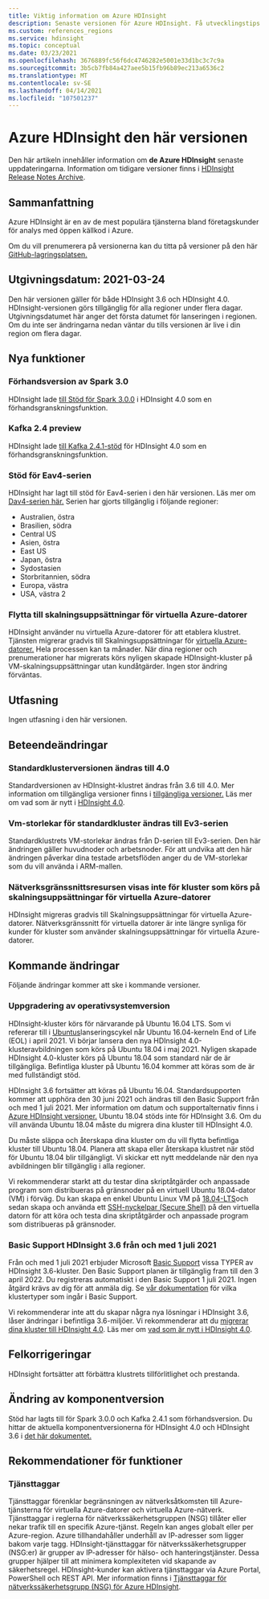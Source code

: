 ```yaml
---
title: Viktig information om Azure HDInsight
description: Senaste versionen för Azure HDInsight. Få utvecklingstips och information om Hadoop, Spark, R Server, Hive med mera.
ms.custom: references_regions
ms.service: hdinsight
ms.topic: conceptual
ms.date: 03/23/2021
ms.openlocfilehash: 3676889fc56f6dc4746282e5001e33d1bc3c7c9a
ms.sourcegitcommit: 3b5cb7fb84a427aee5b15fb96b89ec213a6536c2
ms.translationtype: MT
ms.contentlocale: sv-SE
ms.lasthandoff: 04/14/2021
ms.locfileid: "107501237"
---
```

# <a name="azure-hdinsight-release-notes"></a>Azure HDInsight den här versionen

Den här artikeln innehåller information om **de Azure HDInsight** senaste uppdateringarna. Information om tidigare versioner finns i [HDInsight Release Notes Archive](hdinsight-release-notes-archive.md).

## <a name="summary"></a>Sammanfattning

Azure HDInsight är en av de mest populära tjänsterna bland företagskunder för analys med öppen källkod i Azure.

Om du vill prenumerera på versionerna kan du titta på versioner på den här [GitHub-lagringsplatsen.](https://github.com/hdinsight/release-notes/releases)

## <a name="release-date-03242021"></a>Utgivningsdatum: 2021-03-24

Den här versionen gäller för både HDInsight 3.6 och HDInsight 4.0. HDInsight-versionen görs tillgänglig för alla regioner under flera dagar. Utgivningsdatumet här anger det första datumet för lanseringen i regionen. Om du inte ser ändringarna nedan väntar du tills versionen är live i din region om flera dagar.

## <a name="new-features"></a>Nya funktioner
### <a name="spark-30-preview"></a>Förhandsversion av Spark 3.0
HDInsight lade [till Stöd för Spark 3.0.0](https://spark.apache.org/docs/3.0.0/) i HDInsight 4.0 som en förhandsgranskningsfunktion. 

### <a name="kafka-24-preview"></a>Kafka 2.4 preview
HDInsight lade [till Kafka 2.4.1-stöd](http://kafka.apache.org/24/documentation.html) för HDInsight 4.0 som en förhandsgranskningsfunktion.

### <a name="eav4-series-support"></a>Stöd för Eav4-serien
HDInsight har lagt till stöd för Eav4-serien i den här versionen. Läs mer om [Dav4-serien här.](../virtual-machines/eav4-easv4-series.md) Serien har gjorts tillgänglig i följande regioner: 

* Australien, östra
* Brasilien, södra
* Central US
* Asien, östra
* East US
* Japan, östra
* Sydostasien
* Storbritannien, södra
* Europa, västra
* USA, västra 2

### <a name="moving-to-azure-virtual-machine-scale-sets"></a>Flytta till skalningsuppsättningar för virtuella Azure-datorer
HDInsight använder nu virtuella Azure-datorer för att etablera klustret. Tjänsten migrerar gradvis till Skalningsuppsättningar för [virtuella Azure-datorer.](../virtual-machine-scale-sets/overview.md) Hela processen kan ta månader. När dina regioner och prenumerationer har migrerats körs nyligen skapade HDInsight-kluster på VM-skalningsuppsättningar utan kundåtgärder. Ingen stor ändring förväntas.

## <a name="deprecation"></a>Utfasning
Ingen utfasning i den här versionen.

## <a name="behavior-changes"></a>Beteendeändringar
### <a name="default-cluster-version-is-changed-to-40"></a>Standardklusterversionen ändras till 4.0
Standardversionen av HDInsight-klustret ändras från 3.6 till 4.0. Mer information om tillgängliga versioner finns i [tillgängliga versioner.](./hdinsight-component-versioning.md) Läs mer om vad som är nytt i [HDInsight 4.0](./hdinsight-version-release.md).

### <a name="default-cluster-vm-sizes-are-changed-to-ev3-series"></a>Vm-storlekar för standardkluster ändras till Ev3-serien 
Standardklustrets VM-storlekar ändras från D-serien till Ev3-serien. Den här ändringen gäller huvudnoder och arbetsnoder. För att undvika att den här ändringen påverkar dina testade arbetsflöden anger du de VM-storlekar som du vill använda i ARM-mallen.

### <a name="network-interface-resource-not-visible-for-clusters-running-on-azure-virtual-machine-scale-sets"></a>Nätverksgränssnittsresursen visas inte för kluster som körs på skalningsuppsättningar för virtuella Azure-datorer
HDInsight migreras gradvis till Skalningsuppsättningar för virtuella Azure-datorer. Nätverksgränssnitt för virtuella datorer är inte längre synliga för kunder för kluster som använder skalningsuppsättningar för virtuella Azure-datorer.

## <a name="upcoming-changes"></a>Kommande ändringar
Följande ändringar kommer att ske i kommande versioner.

### <a name="os-version-upgrade"></a>Uppgradering av operativsystemversion
HDInsight-kluster körs för närvarande på Ubuntu 16.04 LTS. Som vi refererar till i [Ubuntus](https://ubuntu.com/about/release-cycle)lanseringscykel når Ubuntu 16.04-kerneln End of Life (EOL) i april 2021. Vi börjar lansera den nya HDInsight 4.0-klusteravbildningen som körs på Ubuntu 18.04 i maj 2021. Nyligen skapade HDInsight 4.0-kluster körs på Ubuntu 18.04 som standard när de är tillgängliga. Befintliga kluster på Ubuntu 16.04 kommer att köras som de är med fullständigt stöd.

HDInsight 3.6 fortsätter att köras på Ubuntu 16.04. Standardsupporten kommer att upphöra den 30 juni 2021 och ändras till den Basic Support från och med 1 juli 2021. Mer information om datum och supportalternativ finns i [Azure HDInsight versioner.](https://docs.microsoft.com/azure/hdinsight/hdinsight-component-versioning#supported-hdinsight-versions) Ubuntu 18.04 stöds inte för HDInsight 3.6. Om du vill använda Ubuntu 18.04 måste du migrera dina kluster till HDInsight 4.0. 

Du måste släppa och återskapa dina kluster om du vill flytta befintliga kluster till Ubuntu 18.04. Planera att skapa eller återskapa klustret när stöd för Ubuntu 18.04 blir tillgängligt. Vi skickar ett nytt meddelande när den nya avbildningen blir tillgänglig i alla regioner.

Vi rekommenderar starkt att du testar dina skriptåtgärder och anpassade program som distribueras på gränsnoder på en virtuell Ubuntu 18.04-dator (VM) i förväg. Du kan skapa en enkel Ubuntu Linux VM på [18.04-LTS](https://azure.microsoft.com/resources/templates/101-vm-simple-linux/)och sedan skapa och använda ett [SSH-nyckelpar (Secure Shell)](https://docs.microsoft.com/azure/virtual-machines/linux/mac-create-ssh-keys#ssh-into-your-vm) på den virtuella datorn för att köra och testa dina skriptåtgärder och anpassade program som distribueras på gränsnoder.

### <a name="basic-support-for-hdinsight-36-starting-july-1-2021"></a>Basic Support HDInsight 3.6 från och med 1 juli 2021
Från och med 1 juli 2021 erbjuder Microsoft [Basic Support](hdinsight-component-versioning.md#support-options-for-hdinsight-versions) vissa TYPER av HDInsight 3.6-kluster. Den Basic Support planen är tillgänglig fram till den 3 april 2022. Du registreras automatiskt i den Basic Support 1 juli 2021. Ingen åtgärd krävs av dig för att anmäla dig. Se [vår dokumentation](hdinsight-36-component-versioning.md) för vilka klustertyper som ingår i Basic Support. 

Vi rekommenderar inte att du skapar några nya lösningar i HDInsight 3.6, låser ändringar i befintliga 3.6-miljöer. Vi rekommenderar att du [migrerar dina kluster till HDInsight 4.0](hdinsight-version-release.md#how-to-upgrade-to-hdinsight-40). Läs mer om [vad som är nytt i HDInsight 4.0](hdinsight-version-release.md#whats-new-in-hdinsight-40).

## <a name="bug-fixes"></a>Felkorrigeringar
HDInsight fortsätter att förbättra klustrets tillförlitlighet och prestanda. 

## <a name="component-version-change"></a>Ändring av komponentversion
Stöd har lagts till för Spark 3.0.0 och Kafka 2.4.1 som förhandsversion. Du hittar de aktuella komponentversionerna för HDInsight 4.0 och HDInsight 3.6 i [det här dokumentet.](./hdinsight-component-versioning.md)

## <a name="recommanded-features"></a>Rekommendationer för funktioner
### <a name="service-tags"></a>Tjänsttaggar
Tjänsttaggar förenklar begränsningen av nätverksåtkomsten till Azure-tjänsterna för virtuella Azure-datorer och virtuella Azure-nätverk. Tjänsttaggar i reglerna för nätverkssäkerhetsgruppen (NSG) tillåter eller nekar trafik till en specifik Azure-tjänst. Regeln kan anges globalt eller per Azure-region. Azure tillhandahåller underhåll av IP-adresser som ligger bakom varje tagg. HDInsight-tjänsttaggar för nätverkssäkerhetsgrupper (NSG:er) är grupper av IP-adresser för hälso- och hanteringstjänster. Dessa grupper hjälper till att minimera komplexiteten vid skapande av säkerhetsregel. HDInsight-kunder kan aktivera tjänsttaggar via Azure Portal, PowerShell och REST API. Mer information finns i [Tjänsttaggar för nätverkssäkerhetsgrupp (NSG) för Azure HDInsight](./hdinsight-service-tags.md).
